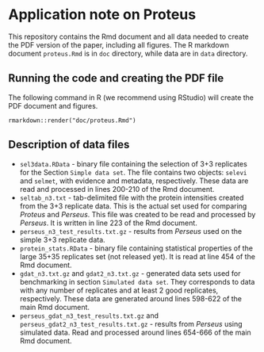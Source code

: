 # Application note on Proteus

This repository contains the Rmd document and all data needed to create the PDF version of the paper, including all figures. The R markdown document `proteus.Rmd` is in `doc` directory, while data are in `data` directory.

## Running the code and creating the PDF file

The following command in R (we recommend using RStudio) will create the PDF document and figures.

```
rmarkdown::render("doc/proteus.Rmd")
```

## Description of data files

- `sel3data.RData` - binary file containing the selection of 3+3 replicates for the Section `Simple data set`. The file contains two objects: `selevi` and `selmet`, with evidence and metadata, respectively. These data are read and processed in lines 200-210 of the Rmd document.
- `seltab_n3.txt` - tab-delimited file with the protein intensities created from the 3+3 replicate data. This is the actual set used for comparing *Proteus* and *Perseus*. This file was created to be read and processed by *Perseus*. It is written in line 223 of the Rmd document.
- `perseus_n3_test_results.txt.gz` - results from *Perseus* used on the simple 3+3 replicate data.
- `protein_stats.RData` - binary file containing statistical properties of the large 35+35 replicates set (not released yet). It is read at line 454 of the Rmd document.
- `gdat_n3.txt.gz` and `gdat2_n3.txt.gz` - generated data sets used for benchmarking in section `Simulated data set`. They corresponds to data with any number of replicates and at least 2 good replicates, respectively. These data are generated around lines 598-622 of the main Rmd document.
- `perseus_gdat_n3_test_results.txt.gz` and `perseus_gdat2_n3_test_results.txt.gz` - results from *Perseus* using simulated data. Read and processed around lines 654-666 of the main Rmd document.
